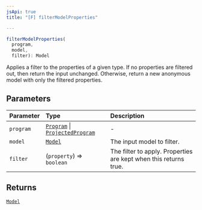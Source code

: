 ```yaml
---
jsApi: true
title: "[F] filterModelProperties"

---
```

```ts
filterModelProperties(
  program,
  model,
  filter): Model
```

Applies a filter to the properties of a given type. If no properties
are filtered out, then return the input unchanged. Otherwise, return
a new anonymous model with only the filtered properties.

## Parameters

| Parameter | Type | Description |
| :------ | :------ | :------ |
| `program` | [`Program`](Interface.Program.md) \| [`ProjectedProgram`](Interface.ProjectedProgram.md) | - |
| `model` | [`Model`](Interface.Model.md) | The input model to filter. |
| `filter` | (`property`) => `boolean` | The filter to apply. Properties are kept when this returns true. |

## Returns

[`Model`](Interface.Model.md)
